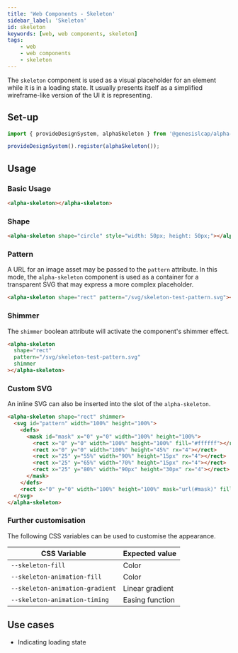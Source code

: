```yaml
---
title: 'Web Components - Skeleton'
sidebar_label: 'Skeleton'
id: skeleton
keywords: [web, web components, skeleton]
tags:
    - web
    - web components
    - skeleton
---
```


The `skeleton` component is used as a visual placeholder for an element while it is in a loading state. It usually presents itself as a simplified wireframe-like version of the UI it is representing.

## Set-up

```ts
import { provideDesignSystem, alphaSkeleton } from '@genesislcap/alpha-design-system';

provideDesignSystem().register(alphaSkeleton());
```

## Usage

### Basic Usage

```html live
<alpha-skeleton></alpha-skeleton>
```

### Shape

```html
<alpha-skeleton shape="circle" style="width: 50px; height: 50px;"></alpha-skeleton>
```

### Pattern

A URL for an image asset may be passed to the `pattern` attribute. In this mode, the `alpha-skeleton` component is used as a container for a transparent SVG that may express a more complex placeholder.

```html
<alpha-skeleton shape="rect" pattern="/svg/skeleton-test-pattern.svg"></alpha-skeleton>
```

### Shimmer

The `shimmer` boolean attribute will activate the component's shimmer effect.

```html
<alpha-skeleton
  shape="rect"
  pattern="/svg/skeleton-test-pattern.svg"
  shimmer
></alpha-skeleton>
```

### Custom SVG

An inline SVG can also be inserted into the slot of the `alpha-skeleton`.

```html
<alpha-skeleton shape="rect" shimmer>
  <svg id="pattern" width="100%" height="100%">
    <defs>
      <mask id="mask" x="0" y="0" width="100%" height="100%">
        <rect x="0" y="0" width="100%" height="100%" fill="#ffffff"></rect>
        <rect x="0" y="0" width="100%" height="45%" rx="4"></rect>
        <rect x="25" y="55%" width="90%" height="15px" rx="4"></rect>
        <rect x="25" y="65%" width="70%" height="15px" rx="4"></rect>
        <rect x="25" y="80%" width="90px" height="30px" rx="4"></rect>
      </mask>
    </defs>
    <rect x="0" y="0" width="100%" height="100%" mask="url(#mask)" fill="#ffffff"></rect>
  </svg>
</alpha-skeleton>
```

### Further customisation

The following CSS variables can be used to customise the appearance.

| CSS Variable                    | Expected value  |
| ------------------------------- | --------------- |
| `--skeleton-fill`               | Color           |
| `--skeleton-animation-fill`     | Color           |
| `--skeleton-animation-gradient` | Linear gradient |
| `--skeleton-animation-timing`   | Easing function |

## Use cases

* Indicating loading state
